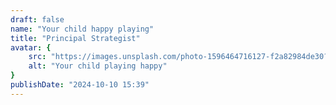 ```yaml
---
draft: false
name: "Your child happy playing"
title: "Principal Strategist"
avatar: {
    src: "https://images.unsplash.com/photo-1596464716127-f2a82984de30?&fit=crop&w=480",    
    alt: "Your child playing happy"
}
publishDate: "2024-10-10 15:39"
---
```

